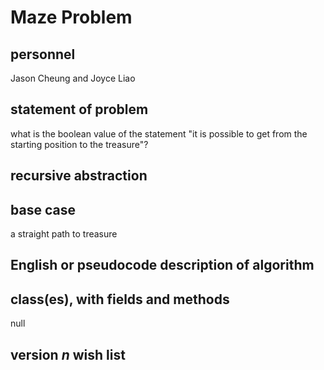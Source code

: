 # Maze Problem

## personnel 
Jason Cheung and Joyce Liao

## statement of problem
what is the boolean value of the statement "it is possible to get from the starting position to the treasure"?

## recursive abstraction

## base case
a straight path to treasure

## English or pseudocode description of algorithm

## class(es), with fields and methods
null

## version *n* wish list